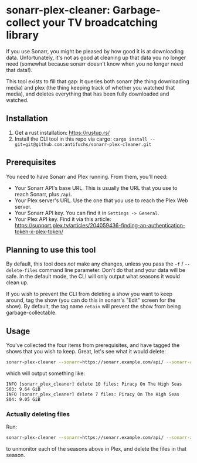 # sonarr-plex-cleaner: Garbage-collect your TV broadcatching library

If you use Sonarr, you might be pleased by how good it is at
downloading data. Unfortunately, it's not as good at cleaning up that
data you no longer need (somewhat because sonarr doesn't know when you
no longer need that data!).

This tool exists to fill that gap: It queries both sonarr (the thing
downloading media) and plex (the thing keeping track of whether you
watched that media), and deletes everything that has been fully
downloaded and watched.

## Installation

1. Get a rust installation: https://rustup.rs/
2. Install the CLI tool in this repo via cargo: `cargo install --git=git@github.com:antifuchs/sonarr-plex-cleaner.git`

## Prerequisites

You need to have Sonarr and Plex running. From them, you'll need:

* Your Sonarr API's base URL. This is usually the URL that you use to reach Sonarr, plus `/api`.
* Your Plex server's URL. Use the one that you use to reach the Plex Web server.
* Your Sonarr API key. You can find it in `Settings -> General`.
* Your Plex API key. Find it via this article: https://support.plex.tv/articles/204059436-finding-an-authentication-token-x-plex-token/

## Planning to use this tool

By default, this tool does *not* make any changes, unless you pass the
`-f` / `--delete-files` command line parameter. Don't do that and your
data will be safe. In the default mode, the CLI will only output what
seasons it would clean up.

If you wish to prevent the CLI from deleting a show you want to keep
around, tag the show (you can do this in sonarr's "Edit" screen for
the show). By default, the tag name `retain` will prevent the show
from being garbage-collectable.

## Usage

You've collected the four items from prerequisites, and have tagged
the shows that you wish to keep. Great, let's see what it would
delete:

``` sh
sonarr-plex-cleaner --sonarr=https://sonarr.example.com/api/ --sonarr-api-key=ffffffffffff --plex http://plex.example.com:32400/ --plex-api-key=fffffffffffff
```

which will output something like:

```
INFO [sonarr_plex_cleaner] delete 10 files: Piracy On The High Seas S03: 9.64 GiB
INFO [sonarr_plex_cleaner] delete 7 files: Piracy On The High Seas S04: 9.05 GiB
```

### Actually deleting files

Run:

``` sh
sonarr-plex-cleaner --sonarr=https://sonarr.example.com/api/ --sonarr-api-key=ffffffffffff --plex http://plex.example.com:32400/ --plex-api-key=fffffffffffff --delete-files
```

to unmonitor each of the seasons above in Plex, and delete the files in that season.
